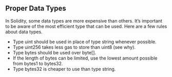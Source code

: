 ## Proper Data Types

In Solidity, some data types are more expensive than others. It’s important to be aware of the most efficient type that can be used. Here are a few rules about data types.

- Type uint should be used in place of type string whenever possible.
- Type uint256 takes less gas to store than uint8 (see why).
- Type bytes should be used over byte[].
- If the length of bytes can be limited, use the lowest amount possible from bytes1 to bytes32.
- Type bytes32 is cheaper to use than type string.
